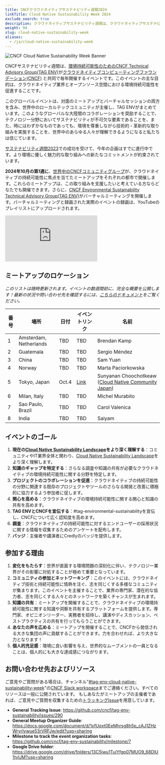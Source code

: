```yaml
---
title: CNCFクラウドネイティブサステナビリティ週間2024
linkTitle: Cloud Native Sustainability Week 2024
exclude_search: true
description: クラウドネイティブサステナビリティ週間は、クラウドネイティブサステナビリティをテーマに各地でCNCFコミュニティがミーティングを開催するグローバルイベントです。クラウドネイティブサステナビリティ週間は、2024年10月の第1週に開催されます。
weight: 94
slug: cloud-native-sustainability-week
aliases:
  - /ja/cloud-native-sustainability-week
---
```


<p class="mt-5 mb-5"><img src="/images/cloud-native-sustainability-week-v1-logo.webp" alt="CNCF Cloud Native Sustainability Week Banner"></p>

CNCFサステナビリティ週間は、[環境持続可能性のためのCNCF Technical Advisory Group(TAG ENV)](http://github.com/cncf/tag-env-sustainability)が[クラウドネイティブコンピューティングファウンデーション(CNCF)](http://cncf.io) と共同で毎年開催するイベントです。このイベントの主な目的は、クラウドネイティブ業界とオープンソース空間における環境持続可能性を促進することです。

このグローバルイベントは、対面のミートアップとバーチャルセッションの両方を含み、世界中のローカルテックコミュニティが主催し、TAG ENVがまとめています。このようなグローバルな大陸間のコラボレーションを奨励することで、テクノロジー分野においてサステナビリティが不可欠な要素であることを、また、時にはわずかなものであっても、環境を尊重しながら技術的・革新的な取り組みを実施することを、世界中のあらゆる人々が理解できるようになると私たちは信じています。

[サステナビリティ週間2023](https://tag-env-sustainability.cncf.io/events/cloud-native-sustainability-week-2023/)での成功を受けて、今年の企画はすでに進行中です。より環境に優しく魅力的な取り組みへの新たなコミットメントが約束されています。

**2024年10月の第1週に**、[世界中のCNCFコミュニティグループ](https://community.cncf.io/chapters/)が、クラウドネイティブの持続可能性に焦点を当てたミートアップをそれぞれの都市で開催します。これらのミートアップは、この取り組みを支援したいと考えている方ならどなたでも開催できます。さらに、[CNCF Environmental Sustainability Technical Advisory Group(TAG ENV)](http://github.com/cncf/tag-env-sustainability)がバーチャルミーティングを開催します。バーチャルミーティングと録画された実際のイベントの録画は、YouTubeのプレイリストにアップロードされます。

<div class="embed-responsive embed-responsive-16by9"><iframe class="embed-responsive-item" src="https://www.youtube.com/embed/ezGSYtvQH2c?si=Qz5inM2pI4rHuerm" title="Sustainability Week 2024" frameborder="0" allow="accelerometer; autoplay; clipboard-write; encrypted-media; gyroscope; picture-in-picture; web-share" referrerpolicy="strict-origin-when-cross-origin" allowfullscreen></iframe></div>

## ミートアップのロケーション

*このリストは随時更新されます。イベントの数週間前に、完全な概要を公開します！最新の状況や問い合わせ先を確認するには、[こちらのドキュメント](https://docs.google.com/document/d/1xfUqxt0EeMhrsg8h5p_cAJ1ZHzWryrIywue53rVRFJw/edit?usp=sharing)をご覧ください。*

<!-- cSpell:disable -->
| **番号** | **場所** | **日付** | **イベントリンク** | **名前** |
|---|---|---|---|---|
| 1 | Amsterdam, Netherlands | TBD | TBD | Brendan Kamp
| 2 | Guatemala | TBD | TBD | Sergio Méndez
| 3 | China | TBD | TBD | Sam Yuan
| 4 | Norway | TBD | TBD | Marta Paciorkowska
| 5 | Tokyo, Japan | Oct.4 | [Link](https://community.cncf.io/events/details/cncf-cloud-native-community-japan-presents-cncf-cloud-native-sustainability-week-2024-local-meetup-tokyo/) | Sunyanan Choochotkeaw ([Cloud Native Community Japan](https://community.cncf.io/cloud-native-community-japan/))
| 6 | Milan, Italy | TBD | TBD |  Michel Murabito
| 7 | Sao Paulo, Brazil | TBD | TBD | Carol Valenica
| 8 | India | TBD | TBD | Saiyam
<!-- cSpell:enable -->

## イベントのゴール

1. **現在の[Cloud Native Sustainability Landscape](/landscape/)をより深く理解する**：コミュニティやIT業界全体と関わり、[Cloud Native Sustainability Landscape](/landscape/)をより深く理解します。
2. **知識のギャップを特定する**：さらなる調査や知識の共有が必要なクラウドネイティブの環境持続可能性に関する分野を特定します。
3. **プロジェクトのコラボレーションを促進**：クラウドネイティブの持続可能性の分野に関連する既存のプロジェクトやツールのさらなる開発と改善に積極的に協力するよう参加者に促します。
4. **関心を高める**：クラウドネイティブの環境持続可能性に関する関心と知識の共有を高めます。
5. **TAG ENVとCNCFを宣伝する**：#tag-environmental-sustainabilityを宣伝し、CNCFについて広く認知度を高めます。
6. **調査**：クラウドネイティブの持続可能性に対するエンドユーザーの採用状況に関する情報を収集するためのアンケートを配布します。
7. **バッジ**：主催者や講演者にCredlyのバッジを提供します。

## 参加する理由

1. **変化をもたらす**：世界が直面する環境問題の深刻化に伴い、テクノロジー業界がその影響に対処することが極めて重要となっています。
2. **コミュニティの参加とネットワーキング**：このイベントには、クラウドネイティブ技術と持続可能性に情熱を注ぐ、志を同じくする多様なコミュニティが集まります。このイベントを主催することで、業界の専門家、潜在的な協力者、志を同じくする人々とのネットワークを築くチャンスが生まれます。
3. **知識の共有**：ミートアップを開催することで、クラウドネイティブの環境持続可能性に関する知識や洞察を共有するプラットフォームを提供します。専門家、オピニオンリーダー、実務者を招待し、講演やディスカッション、ベストプラクティスの共有を行ってもらうことができます。
4. **あなたの声を広める**：ミートアップを開催することで、CNCFから発信される大きな集団の声に貢献することができます。力を合わせれば、より大きな力となります！
5. **個人的充足感**：環境に良い影響を与え、世界的なムーブメントの一員となることは、個人的にも大きな達成感につながります。

## お問い合わせ先およびリソース

ご意見やご質問がある場合は、チャンネル"[#tag-env-cloud-native-sustainability-week](https://cloud-native.slack.com/archives/C06TCK5RXCG6)"の[CNCF Slack workspace](https://slack.cncf.io/)までご連絡ください。すべてのリソースは一般に公開されています。
もしあなたがミートアップの主催者であれば、ご意見やご質問を収集するための[トラッキングIssue](https://github.com/cncf/tag-env-sustainability/issues/290)を用意しています。

* **General Tracking Issue**: <https://github.com/cncf/tag-env-sustainability/issues/290>
* **General Meetup Organizer Guide**: <https://docs.google.com/document/d/1xfUqxt0EeMhrsg8h5p_cAJ1ZHzWryrIywue53rVRFJw/edit?usp=sharing>
* **Milestone to track the event organization tasks**: <https://github.com/cncf/tag-env-sustainability/milestone/7>
* **Google Drive folder**: <https://drive.google.com/drive/folders/13C5jwu1TujYfgp07MUO9_68DlU1tylJM?usp=sharing>
